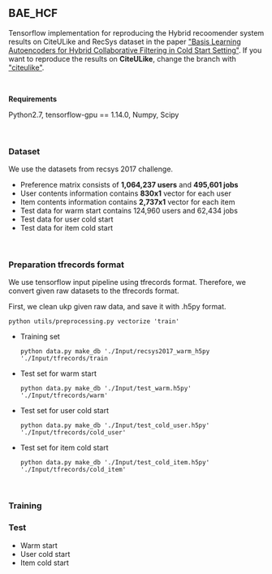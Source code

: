 ## BAE_HCF

Tensorflow implementation for reproducing the Hybrid recoomender system results on CiteULike and RecSys dataset in the paper ["Basis Learning Autoencoders for Hybrid Collaborative Filtering in Cold Start Setting"](http://kalman.kaist.ac.kr/assets/papers/MLSP-2.pdf). If you want to reproduce the results on **CiteULike**, change the branch with <a href="https://github.com/kaiser5072/BAE-HCF/tree/citeulike">"citeulike"</a>.

</br>

**Requirements**

Python2.7, tensorflow-gpu == 1.14.0, Numpy, Scipy

</br>

### Dataset

We use the datasets from recsys 2017 challenge.

- Preference matrix consists of **1,064,237 users** and **495,601 jobs**
- User contents information contains **830x1** vector for each user
- Item contents information contains **2,737x1** vector for each item
- Test data for warm start contains 124,960 users and 62,434 jobs
- Test data for user cold start
- Test data for item cold start

</br>

### Preparation tfrecords format

We use tensorflow input pipeline using tfrecords format. Therefore, we convert given raw datasets to the tfrecords format.

First, we clean ukp given raw data, and save it with .h5py format.

```python utils/preprocessing.py vectorize 'train'```



- Training set

  ```python data.py make_db './Input/recsys2017_warm_h5py './Input/tfrecords/train```

- Test set for warm start

  ```python data.py make_db './Input/test_warm.h5py' './Input/tfrecords/warm'```

- Test set for user cold start

  ```python data.py make_db './Input/test_cold_user.h5py' './Input/tfrecords/cold_user'```

- Test set for item cold start

  ```python data.py make_db './Input/test_cold_item.h5py' './Input/tfrecords/cold_item'```

</br>

### Training



### Test

- Warm start
- User cold start
- Item cold start